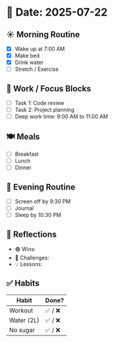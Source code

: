 # 📆 Date: 2025-07-22

## ☀️ Morning Routine
- [x] Wake up at 7:00 AM
- [x] Make bed
- [x] Drink water
- [ ] Stretch / Exercise

## 💼 Work / Focus Blocks
- [ ] Task 1: Code review
- [ ] Task 2: Project planning
- [ ] Deep work time: 9:00 AM to 11:00 AM

## 🍽️ Meals
- [ ] Breakfast
- [ ] Lunch
- [ ] Dinner

## 🧘 Evening Routine
- [ ] Screen off by 9:30 PM
- [ ] Journal
- [ ] Sleep by 10:30 PM

## 🧠 Reflections
- 🟢 Wins:
- 🔴 Challenges:
- 💡 Lessons:

## ✅ Habits
| Habit           | Done? |
|----------------|-------|
| Workout        | ✅ / ❌ |
| Water (2L)     | ✅ / ❌ |
| No sugar       | ✅ / ❌ |